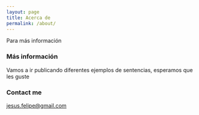 ```yaml
---
layout: page
title: Acerca de
permalink: /about/
---
```


Para más información

### Más información

Vamos a ir publicando diferentes ejemplos de sentencias, esperamos que les guste

### Contact me

[jesus.felipe@gmail.com](mailto:jesus.felipe@gmail.com)
